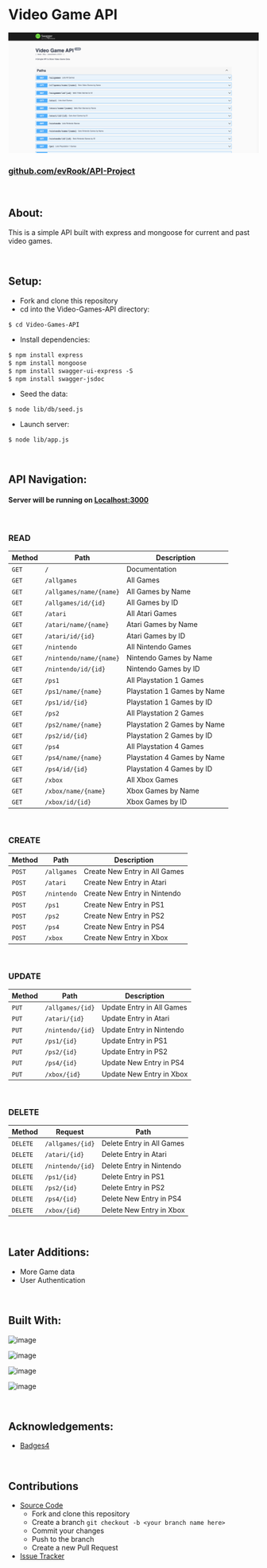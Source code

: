 # Video Game API

![Alt text](./img/screenshot.png)

### [github.com/evRook/API-Project](https://github.com/evRook/API-Project)

<br/>

## About:

<p>
This is a simple API built with express and mongoose for current and past video games.
</p>

<br/>

## Setup:
- Fork and clone this repository
- cd into the Video-Games-API directory:
``` 
$ cd Video-Games-API 
```
- Install dependencies:
``` 
$ npm install express
$ npm install mongoose
$ npm install swagger-ui-express -S 
$ npm install swagger-jsdoc 
```
- Seed the data:
```
$ node lib/db/seed.js
```
- Launch server: 
```
$ node lib/app.js
```
<br/>

## API Navigation:

#### Server will be running on [Localhost:3000](http://localhost:3000/)

<br/>

### READ

| Method | Path | Description |
| --- | --- | --- |
| `GET` | `/` | Documentation | 
| `GET` | `/allgames` | All Games |
| `GET` | `/allgames/name/{name}` | All Games by Name |
| `GET` | `/allgames/id/{id}` | All Games by ID |
| `GET` | `/atari` | All Atari Games | 
| `GET` | `/atari/name/{name}` | Atari Games by Name |
| `GET` |  `/atari/id/{id}` | Atari Games by ID |
| `GET` | `/nintendo` | All Nintendo Games |
| `GET` | `/nintendo/name/{name}` | Nintendo Games by Name |
| `GET` | `/nintendo/id/{id}` | Nintendo Games by ID |
| `GET` | `/ps1` | All Playstation 1 Games |
| `GET` | `/ps1/name/{name}` | Playstation 1 Games by Name |
| `GET` | `/ps1/id/{id}` | Playstation 1 Games by ID |
| `GET` | `/ps2` | All Playstation 2 Games |
| `GET` | `/ps2/name/{name}` | Playstation 2 Games by Name |
| `GET` | `/ps2/id/{id}` | Playstation 2 Games by ID |
| `GET` | `/ps4` | All Playstation 4 Games |
| `GET` | `/ps4/name/{name}` | Playstation 4 Games by Name |
| `GET` | `/ps4/id/{id}` | Playstation 4 Games by ID |
| `GET` | `/xbox` | All Xbox Games |
| `GET` | `/xbox/name/{name}` | Xbox Games by Name |
| `GET` | `/xbox/id/{id}` | Xbox Games by ID |

<br/>

### CREATE

| Method | Path | Description |
| --- | --- | --- |
| `POST` | `/allgames` | Create New Entry in All Games | 
| `POST` | `/atari` | Create New Entry in Atari | 
| `POST` | `/nintendo` | Create New Entry in Nintendo |
| `POST` | `/ps1` | Create New Entry in PS1 |
| `POST` | `/ps2` | Create New Entry in PS2 |
| `POST` | `/ps4` | Create New Entry in PS4 | 
| `POST` | `/xbox` | Create New Entry in Xbox |

<br/>

### UPDATE 

| Method | Path | Description |
| --- | --- | --- |
| `PUT` | `/allgames/{id}` | Update Entry in All Games |
| `PUT`| `/atari/{id}` | Update Entry in Atari |
| `PUT` | `/nintendo/{id}` | Update Entry in Nintendo |
| `PUT` | `/ps1/{id}` | Update Entry in PS1 |
| `PUT` | `/ps2/{id}` | Update Entry in PS2 |
| `PUT` | `/ps4/{id}` | Update New Entry in PS4 |
| `PUT` | `/xbox/{id}` | Update New Entry in Xbox |

<br/>

### DELETE

| Method | Request | Path |
| --- | --- | --- |
| `DELETE` | `/allgames/{id}` | Delete Entry in All Games |
| `DELETE` | `/atari/{id}` | Delete Entry in Atari |
| `DELETE` | `/nintendo/{id}` | Delete Entry in Nintendo |
| `DELETE` | `/ps1/{id}` | Delete Entry in PS1 |
| `DELETE` | `/ps2/{id}` | Delete Entry in PS2 |
| `DELETE` | `/ps4/{id}` | Delete New Entry in PS4 |
| `DELETE` | `/xbox/{id}` | Delete New Entry in Xbox |

<br/>

## Later Additions:
- More Game data
- User Authentication

<br/>

## Built With:

![image](https://img.shields.io/badge/npm-CB3837?style=for-the-badge&logo=npm&logoColor=white)
<br/>

![image](https://img.shields.io/badge/Express.js-000000?style=for-the-badge&logo=express&logoColor=white) 
<br/>

![image](https://img.shields.io/badge/MongoDB-4EA94B?style=for-the-badge&logo=mongodb&logoColor=white)
<br/>

![image](https://img.shields.io/badge/Swagger-85EA2D?style=for-the-badge&logo=Swagger&logoColor=white)


<br/>

## Acknowledgements:

- [Badges4](https://github.com/alexandresanlim/Badges4-README.md-Profile)

<br/>

## Contributions

- [Source Code](https://github.com/evRook/API-Project)
    - Fork and clone this repository
    - Create a branch ```git checkout -b <your branch name here>```
    - Commit your changes
    - Push to the branch
    - Create a new Pull Request
- [Issue Tracker](https://github.com/evRook/API-Project/issues)

